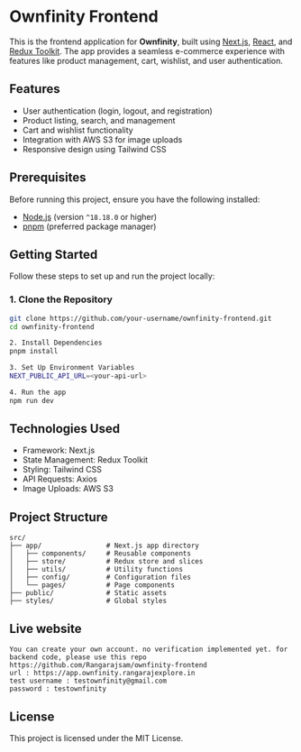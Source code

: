 # Ownfinity Frontend

This is the frontend application for **Ownfinity**, built using [Next.js](https://nextjs.org), [React](https://reactjs.org), and [Redux Toolkit](https://redux-toolkit.js.org). The app provides a seamless e-commerce experience with features like product management, cart, wishlist, and user authentication.

## Features

- User authentication (login, logout, and registration)
- Product listing, search, and management
- Cart and wishlist functionality
- Integration with AWS S3 for image uploads
- Responsive design using Tailwind CSS

## Prerequisites

Before running this project, ensure you have the following installed:

- [Node.js](https://nodejs.org) (version `^18.18.0` or higher)
- [pnpm](https://pnpm.io) (preferred package manager)

## Getting Started

Follow these steps to set up and run the project locally:

### 1. Clone the Repository

```bash
git clone https://github.com/your-username/ownfinity-frontend.git
cd ownfinity-frontend

2. Install Dependencies
pnpm install

3. Set Up Environment Variables
NEXT_PUBLIC_API_URL=<your-api-url>

4. Run the app
npm run dev

```

## Technologies Used
- Framework: Next.js
- State Management: Redux Toolkit
- Styling: Tailwind CSS
- API Requests: Axios
- Image Uploads: AWS S3

## Project Structure
```
src/
├── app/                # Next.js app directory
│   ├── components/     # Reusable components
│   ├── store/          # Redux store and slices
│   ├── utils/          # Utility functions
│   ├── config/         # Configuration files
│   └── pages/          # Page components
├── public/             # Static assets
├── styles/             # Global styles
```
## Live website 
```
You can create your own account. no verification implemented yet. for backend code, please use this repo https://github.com/Rangarajsam/ownfinity-frontend
url : https://app.ownfinity.rangarajexplore.in
test username : testownfinity@gmail.com
password : testownfinity
```


## License
This project is licensed under the MIT License.
